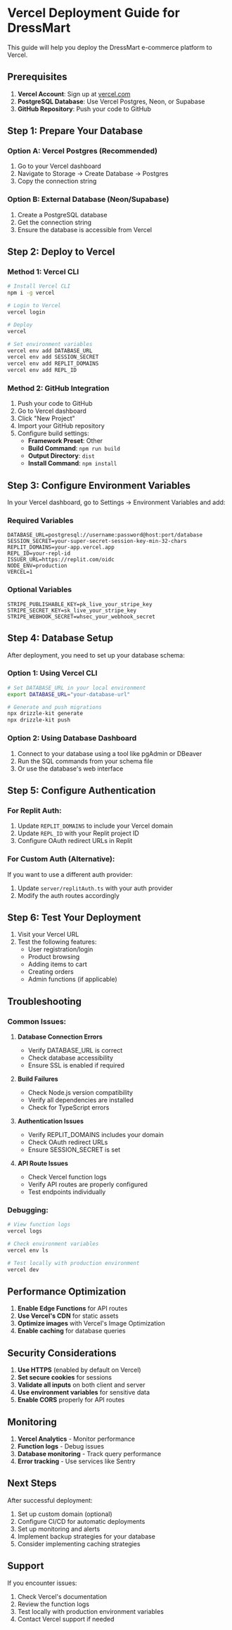 # Vercel Deployment Guide for DressMart

This guide will help you deploy the DressMart e-commerce platform to Vercel.

## Prerequisites

1. **Vercel Account**: Sign up at [vercel.com](https://vercel.com)
2. **PostgreSQL Database**: Use Vercel Postgres, Neon, or Supabase
3. **GitHub Repository**: Push your code to GitHub

## Step 1: Prepare Your Database

### Option A: Vercel Postgres (Recommended)
1. Go to your Vercel dashboard
2. Navigate to Storage → Create Database → Postgres
3. Copy the connection string

### Option B: External Database (Neon/Supabase)
1. Create a PostgreSQL database
2. Get the connection string
3. Ensure the database is accessible from Vercel

## Step 2: Deploy to Vercel

### Method 1: Vercel CLI
```bash
# Install Vercel CLI
npm i -g vercel

# Login to Vercel
vercel login

# Deploy
vercel

# Set environment variables
vercel env add DATABASE_URL
vercel env add SESSION_SECRET
vercel env add REPLIT_DOMAINS
vercel env add REPL_ID
```

### Method 2: GitHub Integration
1. Push your code to GitHub
2. Go to Vercel dashboard
3. Click "New Project"
4. Import your GitHub repository
5. Configure build settings:
   - **Framework Preset**: Other
   - **Build Command**: `npm run build`
   - **Output Directory**: `dist`
   - **Install Command**: `npm install`

## Step 3: Configure Environment Variables

In your Vercel dashboard, go to Settings → Environment Variables and add:

### Required Variables
```
DATABASE_URL=postgresql://username:password@host:port/database
SESSION_SECRET=your-super-secret-session-key-min-32-chars
REPLIT_DOMAINS=your-app.vercel.app
REPL_ID=your-repl-id
ISSUER_URL=https://replit.com/oidc
NODE_ENV=production
VERCEL=1
```

### Optional Variables
```
STRIPE_PUBLISHABLE_KEY=pk_live_your_stripe_key
STRIPE_SECRET_KEY=sk_live_your_stripe_key
STRIPE_WEBHOOK_SECRET=whsec_your_webhook_secret
```

## Step 4: Database Setup

After deployment, you need to set up your database schema:

### Option 1: Using Vercel CLI
```bash
# Set DATABASE_URL in your local environment
export DATABASE_URL="your-database-url"

# Generate and push migrations
npx drizzle-kit generate
npx drizzle-kit push
```

### Option 2: Using Database Dashboard
1. Connect to your database using a tool like pgAdmin or DBeaver
2. Run the SQL commands from your schema file
3. Or use the database's web interface

## Step 5: Configure Authentication

### For Replit Auth:
1. Update `REPLIT_DOMAINS` to include your Vercel domain
2. Update `REPL_ID` with your Replit project ID
3. Configure OAuth redirect URLs in Replit

### For Custom Auth (Alternative):
If you want to use a different auth provider:
1. Update `server/replitAuth.ts` with your auth provider
2. Modify the auth routes accordingly

## Step 6: Test Your Deployment

1. Visit your Vercel URL
2. Test the following features:
   - User registration/login
   - Product browsing
   - Adding items to cart
   - Creating orders
   - Admin functions (if applicable)

## Troubleshooting

### Common Issues:

1. **Database Connection Errors**
   - Verify DATABASE_URL is correct
   - Check database accessibility
   - Ensure SSL is enabled if required

2. **Build Failures**
   - Check Node.js version compatibility
   - Verify all dependencies are installed
   - Check for TypeScript errors

3. **Authentication Issues**
   - Verify REPLIT_DOMAINS includes your domain
   - Check OAuth redirect URLs
   - Ensure SESSION_SECRET is set

4. **API Route Issues**
   - Check Vercel function logs
   - Verify API routes are properly configured
   - Test endpoints individually

### Debugging:
```bash
# View function logs
vercel logs

# Check environment variables
vercel env ls

# Test locally with production environment
vercel dev
```

## Performance Optimization

1. **Enable Edge Functions** for API routes
2. **Use Vercel's CDN** for static assets
3. **Optimize images** with Vercel's Image Optimization
4. **Enable caching** for database queries

## Security Considerations

1. **Use HTTPS** (enabled by default on Vercel)
2. **Set secure cookies** for sessions
3. **Validate all inputs** on both client and server
4. **Use environment variables** for sensitive data
5. **Enable CORS** properly for API routes

## Monitoring

1. **Vercel Analytics** - Monitor performance
2. **Function logs** - Debug issues
3. **Database monitoring** - Track query performance
4. **Error tracking** - Use services like Sentry

## Next Steps

After successful deployment:
1. Set up custom domain (optional)
2. Configure CI/CD for automatic deployments
3. Set up monitoring and alerts
4. Implement backup strategies for your database
5. Consider implementing caching strategies

## Support

If you encounter issues:
1. Check Vercel's documentation
2. Review the function logs
3. Test locally with production environment variables
4. Contact Vercel support if needed
